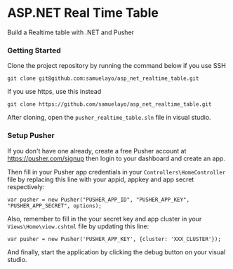 # ASP.NET Real Time Table
Build a Realtime table with .NET and Pusher

### Getting Started

Clone the project repository by running the command below if you use SSH

```
git clone git@github.com:samuelayo/asp_net_realtime_table.git
```

If you use https, use this instead

```
git clone https://github.com/samuelayo/asp_net_realtime_table.git
```

After cloning, open the `pusher_realtime_table.sln` file in visual studio.

### Setup Pusher

If you don't have one already, create a free Pusher account at https://pusher.com/signup then login to your dashboard and create an app. 


Then fill in your Pusher app credentials in your `Controllers\HomeController` file by replacing this line with your appid, appkey and app secret respectively:

```
var pusher = new Pusher("PUSHER_APP_ID", "PUSHER_APP_KEY", "PUSHER_APP_SECRET", options);
```

Also, remember to fill in the your secret key and app cluster in your `Views\Home\view.cshtml` file by updating this line:

```
var pusher = new Pusher('PUSHER_APP_KEY', {cluster: 'XXX_CLUSTER'});
```

And finally, start the application by clicking the debug button on your visual studio.
